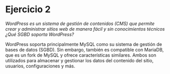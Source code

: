# Ejercicio 2

*WordPress es un sistema de gestión de contenidos (CMS) que permite crear y administrar sitios web de manera fácil y sin conocimientos técnicos ¿Qué SGBD soporta WordPress?*

WordPress soporta principalmente MySQL como su sistema de gestión de bases de datos (SGBD). Sin embargo, también es compatible con MariaDB, que es un fork de MySQL y ofrece características similares. Ambos son utilizados para almacenar y gestionar los datos del contenido del sitio, usuarios, configuraciones y más.